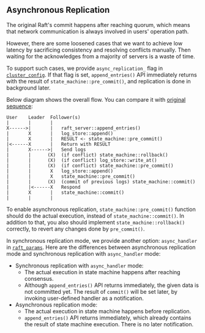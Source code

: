 Asynchronous Replication
------------------------

The original Raft's commit happens after reaching quorum, which means that network communication is always involved in users' operation path.

However, there are some loosened cases that we want to achieve low latency by sacrificing consistency and resolving conflicts manually. Then waiting for the acknowledges from a majority of servers is a waste of time.

To support such cases, we provide `async_replication_` flag in [`cluster_config`](../include/libnuraft/cluster_config.hxx). If that flag is set, `append_entries()` API immediately returns with the result of `state_machine::pre_commit()`, and replication is done in background later.

Below diagram shows the overall flow. You can compare it with [original sequence](replication_flow.md):
```
User    Leader  Follower(s)
|       |       |
X------>|       |   raft_server::append_entries()
|       X       |   log_store::append()
|       X       |   RESULT <- state_machine::pre_commit()
|<------X       |   Return with RESULT
|       X------>|   Send logs
|       |      (X)  (if conflict) state_machine::rollback()
|       |      (X)  (if conflict) log_store::write_at()
|       |      (X)  (if conflict) state_machine::pre_commit()
|       |       X   log_store::append()
|       |       X   state_machine::pre_commit()
|       |      (X)  (commit of previous logs) state_machine::commit()
|       |<------X   Respond
|       X       |   state_machine::commit()
|       |       |
```

To enable asynchronous replication, `state_machine::pre_commit()` function should do the actual execution, instead of `state_machine::commit()`. In addition to that, you also should implement `state_machine::rollback()` correctly, to revert any changes done by `pre_commit()`.

In synchronous replication mode, we provide another option: `async_handler` in [`raft_params`](../include/libnuraft/raft_params.hxx). Here are the differences between asynchronous replication mode and synchronous replication with `async_handler` mode:

* Synchronous replication with `async_handler` mode:
    * The actual execution in state machine happens after reaching consensus.
    * Although `append_entries()` API returns immediately, the given data is not committed yet. The result of `commit()` will be set later, by invoking user-defined handler as a notification.
* Asynchronous replication mode:
    * The actual execution in state machine happens before replication.
    * `append_entries()` API returns immediately, which already contains the result of state machine execution. There is no later notification.
